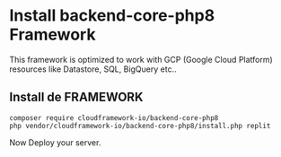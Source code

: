 # Install backend-core-php8 Framework
This framework is optimized to work with GCP (Google Cloud Platform) resources like Datastore, SQL, BigQuery etc..

## Install de FRAMEWORK
```
composer require cloudframework-io/backend-core-php8
php vendor/cloudframework-io/backend-core-php8/install.php replit
```
Now Deploy your server.